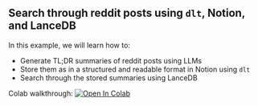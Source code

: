 ## Search through reddit posts using `dlt`, Notion, and LanceDB  
  
In this example, we will learn how to:
- Generate TL;DR summaries of reddit posts using LLMs
- Store them as in a structured and readable format in Notion using `dlt`
- Search through the stored summaries using LanceDB

Colab walkthrough: [![Open In Colab](https://colab.research.google.com/assets/colab-badge.svg)](https://colab.research.google.com/drive/1y8RmNbPCy9DRyprDduntsP3x2DyrCw10#scrollTo=qkGvALNVAAdW) 